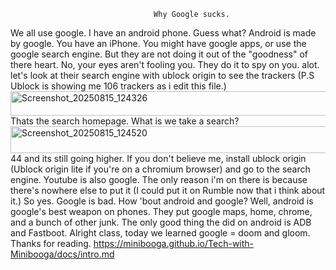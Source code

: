                                     Why Google sucks.
  We all use google. I have an android phone. Guess what? Android is made by google. You have an iPhone. You might have google apps, or use the google search engine.
                                    But they are not doing it out of the "goodness" of there heart.
  No, your eyes aren't fooling you. They do it to spy on you. alot. let's look at their search engine with ublock origin to see the trackers (P.S Ublock is showing me 106 trackers as i edit this file.)
  <img width="955" height="39" alt="Screenshot_20250815_124326" src="https://github.com/user-attachments/assets/0a82b27e-722d-454d-a8ad-6954e67d8781" />
  Thats the search homepage. What is we take a search?
  <img width="959" height="43" alt="Screenshot_20250815_124520" src="https://github.com/user-attachments/assets/4548607a-8bb7-4ef5-9064-a770e24dbf8c" />
  44 and its still going higher. If you don't believe me, install ublock origin (Ublock origin lite if you're on a chromium browser)
  and go to the search engine.
  Youtube is also google. The only reason i'm on there is because there's nowhere else to put it (I could put it on Rumble now that i think about it.)
  So yes. Google is bad. How 'bout android and google? Well, android is google's best weapon on phones. They put google maps, home, chrome, and a bunch of other junk.
  The only good thing the did on android is ADB and Fastboot.
  Alright class, today we learned google = doom and gloom.
  Thanks for reading.
  https://minibooga.github.io/Tech-with-Minibooga/docs/intro.md
